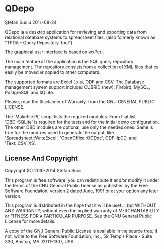 QDepo
=====
Ștefan Suciu
2014-08-24

QDepo ia a desktop application for retrieving and exporting data from
relational database systems to spreadsheet files, (also formerly known
as "TPDA - Query Repository Tool").

The graphical user interface is based on wxPerl.

The main feature of the application is the SQL query repository
management.  The repository consists from a collection of XML files
that ca easily be moved or copied to other computers.

The supported formats are Excel (.xls), ODF and CSV. The Database
management system support includes CUBRID (new), Firebird, MySQL,
PostgreSQL and SQLite.

Please, read the Disclaimer of Warranty. from the GNU GENERAL PUBLIC
LICENSE.

The 'Makefile.PL' script lists the required modules.  From that list
'DBD::SQLite' is required for the tests and for the initial demo
configuration.  The other DBD modules are optional, use only the
needed ones.  Same is true for the modules used to generate the
output, like 'Spreadsheet::WriteExcel', 'OpenOffice::OODoc',
ODF::lpOD, and 'Text::CSV_XS'.

License And Copyright
---------------------

Copyright (C) 2010-2014 Ștefan Suciu

This program is free software; you can redistribute it and/or modify
it under the terms of the GNU General Public License as published by
the Free Software Foundation; version 2 dated June, 1991 or at your option
any later version.

This program is distributed in the hope that it will be useful,
but WITHOUT ANY WARRANTY; without even the implied warranty of
MERCHANTABILITY or FITNESS FOR A PARTICULAR PURPOSE.  See the
GNU General Public License for more details.

A copy of the GNU General Public License is available in the source tree;
if not, write to the Free Software Foundation, Inc.,
59 Temple Place - Suite 330, Boston, MA 02111-1307, USA.

